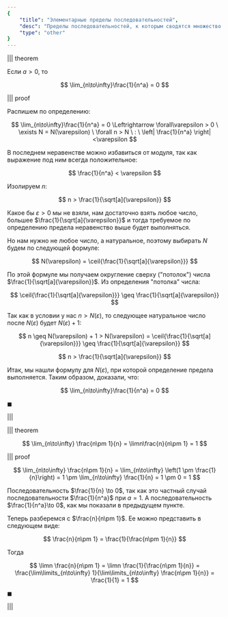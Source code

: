```yaml
---
{
    "title": "Элементарные пределы последовательностей",
    "desc": "Пределы последовательностей, к которым сводятся множество задач.",
    "type": "other"
}
---
```


||| theorem

Если $a > 0$, то

$$ \lim_{n\to\infty}\frac{1}{n^a} = 0 $$

||| proof

Распишем по определению:

$$ \lim_{n\to\infty}\frac{1}{n^a} = 0 \Leftrightarrow \forall\varepsilon > 0 \ \exists N = N(\varepsilon) \ \forall n > N \ : \ \left| \frac{1}{n^a} \right| <\varepsilon $$

В последнем неравенстве можно избавиться от модуля, так как выражение под ним всегда положительное:

$$ \frac{1}{n^a} < \varepsilon $$

Изолируем $n$:

$$ n > \frac{1}{\sqrt[a]{\varepsilon}} $$

Какое бы $\varepsilon > 0$ мы не взяли, нам достаточно взять любое число, большее $\frac{1}{\sqrt[a]{\varepsilon}}$ и тогда требуемое по определению предела неравенство выше будет выполняться.

Но нам нужно не любое число, а натуральное, поэтому выбирать $N$ будем по следующей формуле:

$$ N(\varepsilon) = \ceil{\frac{1}{\sqrt[a]{\varepsilon}}} $$

По этой формуле мы получаем округление сверху ("потолок") числа $\frac{1}{\sqrt[a]{\varepsilon}}$. Из определения "потолка" числа:

$$ \ceil{\frac{1}{\sqrt[a]{\varepsilon}}} \geq \frac{1}{\sqrt[a]{\varepsilon}} $$

Так как в условии у нас $n > N(\varepsilon)$, то следующее натуральное число после $N(\varepsilon)$ будет $N(\varepsilon) + 1$:

$$ n \geq N(\varepsilon) + 1 > N(\varepsilon) = \ceil{\frac{1}{\sqrt[a]{\varepsilon}}} \geq \frac{1}{\sqrt[a]{\varepsilon}}  $$

$$ n > \frac{1}{\sqrt[a]{\varepsilon}} $$

Итак, мы нашли формулу для $N(\varepsilon)$, при которой определение предела выполняется. Таким образом, доказали, что:

$$ \lim_{n\to\infty}\frac{1}{n^a} = 0 $$

$\blacksquare$

|||

||| theorem

$$ \lim_{n\to\infty} \frac{n\pm 1}{n} = \limn\frac{n}{n\pm 1} = 1 $$

||| proof

$$ \lim_{n\to\infty} \frac{n\pm 1}{n} = \lim_{n\to\infty} \left(1 \pm \frac{1}{n}\right) = 1 \pm \lim_{n\to\infty} \frac{1}{n} = 1 \pm 0 = 1 $$

Последовательность $\frac{1}{n} \to 0$, так как это частный случай последовательности $\frac{1}{n^a}$ при $a = 1$. А последовательность $\frac{1}{n^a}\to 0$, как мы показали в предыдущем пункте.

Теперь разберемся с $\frac{n}{n\pm 1}$. Ее можно представить в следующем виде:

$$ \frac{n}{n\pm 1} = \frac{1}{\frac{n\pm 1}{n}} $$

Тогда

$$ \limn \frac{n}{n\pm 1} = \limn \frac{1}{\frac{n\pm 1}{n}} = \frac{\lim\limits_{n\to\infty} 1}{\lim\limits_{n\to\infty} \frac{n\pm 1}{n}} = \frac{1}{1} = 1 $$

$\blacksquare$

|||
